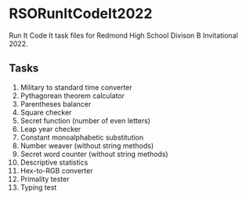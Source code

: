 # RSORunItCodeIt2022

Run It Code It task files for Redmond High School Divison B Invitational 2022.

## Tasks
1. Military to standard time converter
2. Pythagorean theorem calculator
3. Parentheses balancer
4. Square checker
5. Secret function (number of even letters)
6. Leap year checker
7. Constant monoalphabetic substitution
8. Number weaver (without string methods)
9. Secret word counter (without string methods)
10. Descriptive statistics
11. Hex-to-RGB converter
12. Primality tester
13. Typing test
